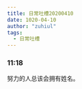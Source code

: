 ```yaml
---
title: 日常吐槽20200410
date: 1020-04-10
author: "zuhiul"
tags:
  - 日常吐槽
---
```


### 11:18

努力的人总该会拥有姓名。
